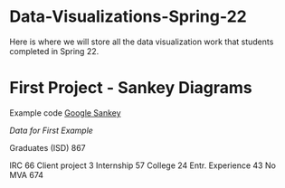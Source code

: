 # Data-Visualizations-Spring-22
Here is where we will store all the data visualization work that students completed in Spring 22.

# First Project - Sankey Diagrams
Example code [Google Sankey](https://developers.google.com/chart/interactive/docs/gallery/sankey)

*Data for First Example*

Graduates (ISD)	867

IRC	66
Client project	3
Internship	57
College	24
Entr. Experience	43
No MVA	674
